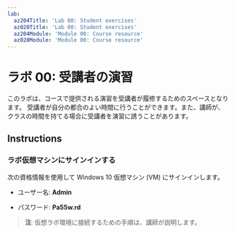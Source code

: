```yaml
---
lab:
  az204Title: 'Lab 00: Student exercises'
  az020Title: 'Lab 00: Student exercises'
  az204Module: 'Module 00: Course resource'
  az020Module: 'Module 00: Course resource'
---
```


# <a name="lab-00-student-exercises"></a>ラボ 00: 受講者の演習

このラボは、コースで提供される演習を受講者が履修するためのスペースとなります。 受講者が自分の都合のよい時間に行うことができます。また、講師が、クラスの時間を持てる場合に受講者を演習に誘うことがあります。

## <a name="instructions"></a>Instructions

### <a name="sign-in-to-the-lab-virtual-machine"></a>ラボ仮想マシンにサインインする

次の資格情報を使用して Windows 10 仮想マシン (VM) にサインインします。

* ユーザー名: **Admin**

* パスワード: **Pa55w.rd**

> **注**: 仮想ラボ環境に接続するための手順は、講師が説明します。
